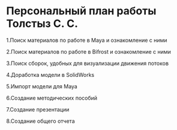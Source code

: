 # Персональный план работы Толстыз С. С.

1.Поиск материалов по работе в Maya и ознакомление с ними 

2.Поиск материалов по работе в Bifrost и ознакомление с ними 

3.Поиск сборок, удобных для визуализации движения потоков

4.Доработка модели в SolidWorks 

5.Импорт модели для Maya 

6.Создание методических пособий 

7.Создание презентации 

8.Создание общего отчета 
